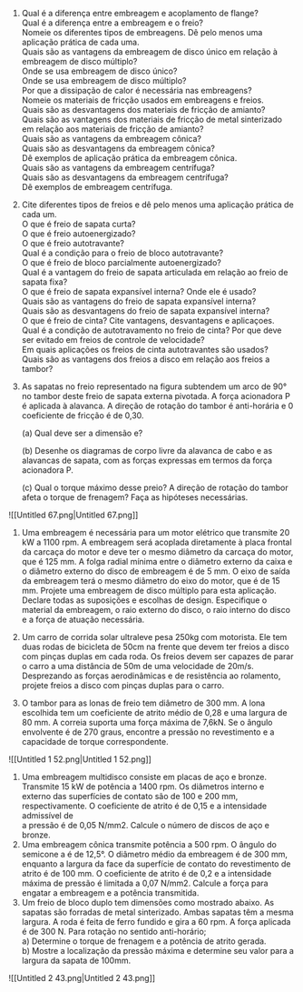 1. Qual é a diferença entre embreagem e acoplamento de flange?  
    Qual é a diferença entre a embreagem e o freio?  
    Nomeie os diferentes tipos de embreagens. Dê pelo menos uma aplicação prática de cada uma.  
    Quais são as vantagens da embreagem de disco único em relação à embreagem de disco múltiplo?  
    Onde se usa embreagem de disco único?  
    Onde se usa embreagem de disco múltiplo?  
    Por que a dissipação de calor é necessária nas embreagens?  
    Nomeie os materiais de fricção usados em embreagens e freios.  
    Quais são as desvantagens dos materiais de fricção de amianto?  
    Quais são as vantagens dos materiais de fricção de metal sinterizado em relação aos materiais de fricção de amianto?  
    Quais são as vantagens da embreagem cônica?  
    Quais são as desvantagens da embreagem cônica?  
    Dê exemplos de aplicação prática da embreagem cônica.  
    Quais são as vantagens da embreagem centrífuga?  
    Quais são as desvantagens da embreagem centrífuga?  
    Dê exemplos de embreagem centrífuga.
2. Cite diferentes tipos de freios e dê pelo menos uma aplicação prática de cada um.  
    O que é freio de sapata curta?  
    O que é freio autoenergizado?  
    O que é freio autotravante?  
    Qual é a condição para o freio de bloco autotravante?  
    O que é freio de bloco parcialmente autoenergizado?  
    Qual é a vantagem do freio de sapata articulada em relação ao freio de sapata fixa?  
    O que é freio de sapata expansível interna? Onde ele é usado?  
    Quais são as vantagens do freio de sapata expansível interna?  
    Quais são as desvantagens do freio de sapata expansível interna?  
    O que é freio de cinta? Cite vantagens, desvantagens e aplicaçoes.  
    Qual é a condição de autotravamento no freio de cinta? Por que deve ser evitado em freios de controle de velocidade?  
    Em quais aplicações os freios de cinta autotravantes são usados?  
    Quais são as vantagens dos freios a disco em relação aos freios a tambor?

1. As sapatas no freio representado na figura subtendem um arco de 90° no tambor deste freio de sapata externa pivotada. A força acionadora P é aplicada à alavanca. A direção de rotação do tambor é anti-horária e 0 coeficiente de fricção é de 0,30.  
      
    (a) Qual deve ser a dimensão e?  
      
    (b) Desenhe os diagramas de corpo livre da alavanca de cabo e as alavancas de sapata, com as forças expressas em termos da força acionadora P.  
      
    (c) Qual o torque máximo desse preio? A direção de rotação do tambor afeta o torque de frenagem? Faça as hipóteses necessárias.

![[Untitled 67.png|Untitled 67.png]]

1. Uma embreagem é necessária para um motor elétrico que transmite 20 kW a 1100 rpm. A embreagem será acoplada diretamente à placa frontal da carcaça do motor e deve ter o mesmo diâmetro da carcaça do motor, que é 125 mm. A folga radial mínima entre o diâmetro externo da caixa e o diâmetro externo do disco de embreagem é de 5 mm. O eixo de saída da embreagem terá o mesmo diâmetro do eixo do motor, que é de 15 mm. Projete uma embreagem de disco múltiplo para esta aplicação. Declare todas as suposições e escolhas de design. Especifique o material da embreagem, o raio externo do disco, o raio interno do disco e a força de atuação necessária.
2. Um carro de corrida solar ultraleve pesa 250kg com motorista. Ele tem duas rodas de bicicleta de 50cm na frente que devem ter freios a disco com pinças duplas em cada roda. Os freios devem ser capazes de parar o carro a uma distância de 50m de uma velocidade de 20m/s. Desprezando as forças aerodinâmicas e de resistência ao rolamento, projete freios a disco com pinças duplas para o carro.

1. O tambor para as lonas de freio tem diâmetro de 300 mm. A lona escolhida tem um coeficiente de atrito médio de 0,28 e uma largura de 80 mm. A correia suporta uma força máxima de 7,6kN. Se o ângulo envolvente é de 270 graus, encontre a pressão no revestimento e a capacidade de torque correspondente.

![[Untitled 1 52.png|Untitled 1 52.png]]

1. Uma embreagem multidisco consiste em placas de aço e bronze. Transmite 15 kW de potência a 1400 rpm. Os diâmetros interno e externo das superfícies de contato são de 100 e 200 mm, respectivamente. O coeficiente de atrito é de 0,15 e a intensidade admissível de  
    a pressão é de 0,05 N/mm2. Calcule o número de discos de aço e bronze.
2. Uma embreagem cônica transmite potência a 500 rpm. O ângulo do semicone a é de 12,5°. O diâmetro médio da embreagem é de 300 mm, enquanto a largura da face da superfície de contato do revestimento de atrito é de 100 mm. O coeficiente de atrito é de 0,2 e a intensidade máxima de pressão é limitada a 0,07 N/mm2. Calcule a força para engatar a embreagem e a potência transmitida.
3. Um freio de bloco duplo tem dimensões como mostrado abaixo. As sapatas são forradas de metal sinterizado. Ambas sapatas têm a mesma largura. A roda é feita de ferro fundido e gira a 60 rpm. A força aplicada é de 300 N. Para rotação no sentido anti-horário;  
    a) Determine o torque de frenagem e a potência de atrito gerada.  
    b) Mostre a localização da pressão máxima e determine seu valor para a largura da sapata de 100mm.

![[Untitled 2 43.png|Untitled 2 43.png]]